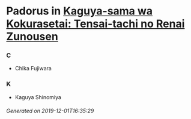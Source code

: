 # Padorus in [Kaguya-sama wa Kokurasetai: Tensai-tachi no Renai Zunousen](https://myanimelist.net/manga/90125/Kaguya-sama_wa_Kokurasetai__Tensai-tachi_no_Renai_Zunousen)

### C
* Chika Fujiwara

### K
* Kaguya Shinomiya

###### Generated on 2019-12-01T16:35:29
